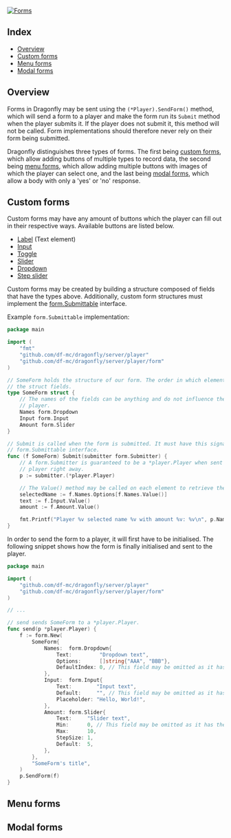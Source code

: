 [![Forms](https://badges.fyi/static/go.dev/Documentation/29BEB0)](https://pkg.go.dev/github.com/df-mc/dragonfly/dragonfly/player/form?tab=doc)

## Index
* [Overview](#overview)
* [Custom forms](#custom-forms)
* [Menu forms](#menu-forms)
* [Modal forms](#modal-forms)

## Overview
Forms in Dragonfly may be sent using the `(*Player).SendForm()` method, which will send a form to a player and 
make the form run its `Submit` method when the player submits it. If the player does not submit it, this 
method will not be called. Form implementations should therefore never rely on their form being submitted.

Dragonfly distinguishes three types of forms. The first being [custom forms](#custom-forms), which allow
adding buttons of multiple types to record data, the second being [menu forms](#menu-forms), which allow
adding multiple buttons with images of which the player can select one, and the last being 
[modal forms](#modal-forms), which allow a body with only a 'yes' or 'no' response.

## Custom forms
Custom forms may have any amount of buttons which the player can fill out in their respective ways. Available
buttons are listed below.
* [Label](https://github.com/df-mc/dragonfly/blob/master/server/player/form/element.go#L11) (Text element)
* [Input](https://github.com/df-mc/dragonfly/blob/master/server/player/form/element.go#L18)
* [Toggle](https://github.com/df-mc/dragonfly/blob/master/server/player/form/element.go#L38)
* [Slider](https://github.com/df-mc/dragonfly/blob/master/server/player/form/element.go#L55)
* [Dropdown](https://github.com/df-mc/dragonfly/blob/master/server/player/form/element.go#L77)
* [Step slider](https://github.com/df-mc/dragonfly/blob/master/server/player/form/element.go#L98)

Custom forms may be created by building a structure composed of fields that have the types above. 
Additionally, custom form structures must implement the 
[form.Submittable](https://github.com/df-mc/dragonfly/blob/master/dragonfly/player/form/submit.go#L8)
interface.

Example `form.Submittable` implementation:
```go
package main

import (
	"fmt"
	"github.com/df-mc/dragonfly/server/player"
	"github.com/df-mc/dragonfly/server/player/form"
)

// SomeForm holds the structure of our form. The order in which elements appear is defined by the order of
// the struct fields.
type SomeForm struct {
	// The names of the fields can be anything and do not influence the text displayed in the form sent to the
	// player.
	Names form.Dropdown
	Input form.Input
	Amount form.Slider
}

// Submit is called when the form is submitted. It must have this signature in order to implement the
// form.Submittable interface.
func (f SomeForm) Submit(submitter form.Submitter) {
	// A form.Submitter is guaranteed to be a *player.Player when sent to a player, so we can assert it to a
	// player right away.
	p := submitter.(*player.Player)

	// The Value() method may be called on each element to retrieve the value that the user selected.
	selectedName := f.Names.Options[f.Names.Value()]
	text := f.Input.Value()
	amount := f.Amount.Value()

	fmt.Printf("Player %v selected name %v with amount %v: %v\n", p.Name(), selectedName, amount, text)
}
```
In order to send the form to a player, it will first have to be initialised. The following snippet shows how
the form is finally initialised and sent to the player.
```go
package main

import (
	"github.com/df-mc/dragonfly/server/player"
	"github.com/df-mc/dragonfly/server/player/form"
)

// ...

// send sends SomeForm to a *player.Player.
func send(p *player.Player) {
	f := form.New(
		SomeForm{
			Names:  form.Dropdown{
				Text:         "Dropdown text",
				Options:      []string{"AAA", "BBB"},
				DefaultIndex: 0, // This field may be omitted as it has the default value.
			},
			Input:  form.Input{
				Text:        "Input text",
				Default:     "", // This field may be omitted as it has the default value.
				Placeholder: "Hello, World!",
			},
			Amount: form.Slider{
				Text:     "Slider text",
				Min:      0, // This field may be omitted as it has the default value.
				Max:      10,
				StepSize: 1,
				Default:  5,
			},
		},
		"SomeForm's title",
	)
	p.SendForm(f)
}
```

## Menu forms

## Modal forms